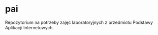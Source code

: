 # pai
Repozytorium na potrzeby zajęć laboratoryjnych z przedmiotu Podstawy Aplikacji Internetowych.

